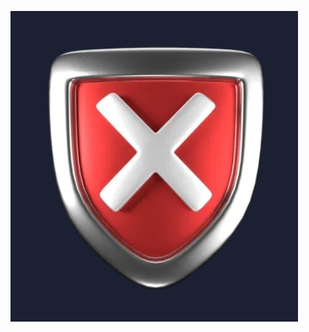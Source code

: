 ![Be](https://raw.githubusercontent.com/DIGITALv7/MannyMan-AdBlock/refs/heads/main/Images/MannyManAdBlockListVerification.jpg)
